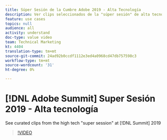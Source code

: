 ```yaml
---
title: Súper Sesión de la Cumbre Adobe 2019 - Alta Tecnología
description: Ver clips seleccionados de la "súper sesión" de alta tecnología en Summit 2019
feature: use cases
topics: null
audience: all
activity: understand
doc-type: value video
team: Technical Marketing
kt: 4404
translation-type: tm+mt
source-git-commit: 24ad92b0ccdf1112e3ed4a0968cd47db757598c3
workflow-type: tm+mt
source-wordcount: '31'
ht-degree: 0%

---
```



# [!DNL Adobe Summit] Super Sesión 2019 - Alta tecnología

See curated clips from the high tech &quot;super session&quot; at [!DNL Summit] 2019

>[!VIDEO](https://video.tv.adobe.com/v/30548/?quality=12)
